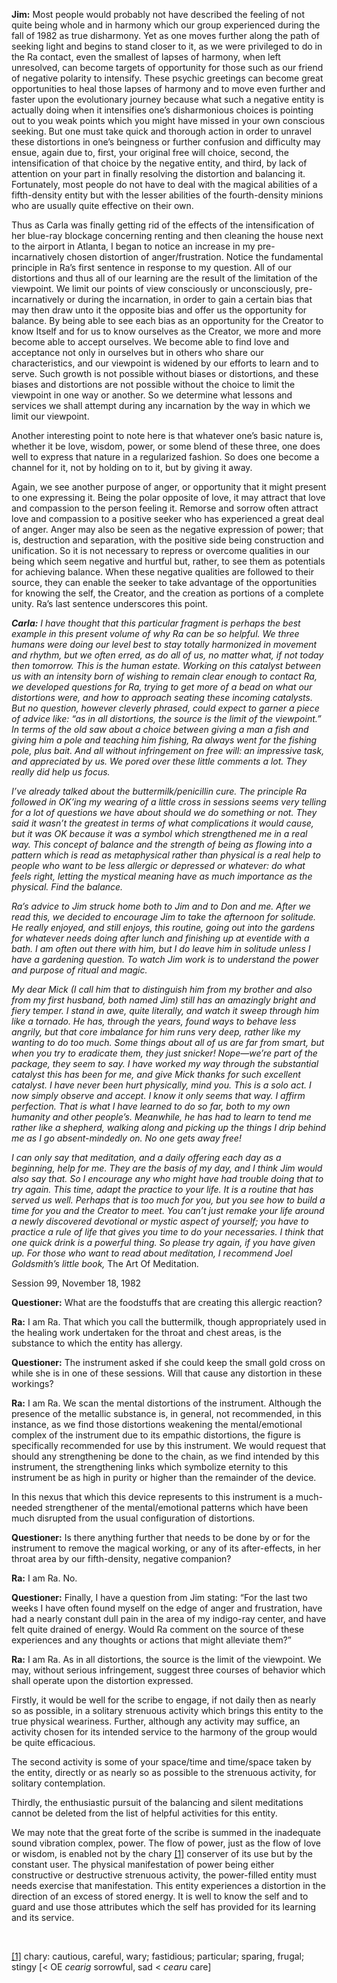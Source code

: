 <p><strong>Jim:</strong> Most people would probably not have described the feeling of not quite being whole and in harmony which our group experienced during the fall of 1982 as true disharmony. Yet as one moves further along the path of seeking light and begins to stand closer to it, as we were privileged to do in the Ra contact, even the smallest of lapses of harmony, when left unresolved, can become targets of opportunity for those such as our friend of negative polarity to intensify. These psychic greetings can become great opportunities to heal those lapses of harmony and to move even further and faster upon the evolutionary journey because what such a negative entity is actually doing when it intensifies one’s disharmonious choices is pointing out to you weak points which you might have missed in your own conscious seeking. But one must take quick and thorough action in order to unravel these distortions in one’s beingness or further confusion and difficulty may ensue, again due to, first, your original free will choice, second, the intensification of that choice by the negative entity, and third, by lack of attention on your part in finally resolving the distortion and balancing it. Fortunately, most people do not have to deal with the magical abilities of a fifth-density entity but with the lesser abilities of the fourth-density minions who are usually quite effective on their own.</p>
<p>Thus as Carla was finally getting rid of the effects of the intensification of her blue-ray blockage concerning renting and then cleaning the house next to the airport in Atlanta, I began to notice an increase in my pre-incarnatively chosen distortion of anger/frustration. Notice the fundamental principle in Ra’s first sentence in response to my question. All of our distortions and thus all of our learning are the result of the limitation of the viewpoint. We limit our points of view consciously or unconsciously, pre-incarnatively or during the incarnation, in order to gain a certain bias that may then draw unto it the opposite bias and offer us the opportunity for balance. By being able to see each bias as an opportunity for the Creator to know Itself and for us to know ourselves as the Creator, we more and more become able to accept ourselves. We become able to find love and acceptance not only in ourselves but in others who share our characteristics, and our viewpoint is widened by our efforts to learn and to serve. Such growth is not possible without biases or distortions, and these biases and distortions are not possible without the choice to limit the viewpoint in one way or another. So we determine what lessons and services we shall attempt during any incarnation by the way in which we limit our viewpoint.</p>
<p>Another interesting point to note here is that whatever one’s basic nature is, whether it be love, wisdom, power, or some blend of these three, one does well to express that nature in a regularized fashion. So does one become a channel for it, not by holding on to it, but by giving it away.</p>
<p>Again, we see another purpose of anger, or opportunity that it might present to one expressing it. Being the polar opposite of love, it may attract that love and compassion to the person feeling it. Remorse and sorrow often attract love and compassion to a positive seeker who has experienced a great deal of anger. Anger may also be seen as the negative expression of power; that is, destruction and separation, with the positive side being construction and unification. So it is not necessary to repress or overcome qualities in our being which seem negative and hurtful but, rather, to see them as potentials for achieving balance. When these negative qualities are followed to their source, they can enable the seeker to take advantage of the opportunities for knowing the self, the Creator, and the creation as portions of a complete unity. Ra’s last sentence underscores this point.</p>
<p><strong><em>Carla:</em></strong><em> I have thought that this particular fragment is perhaps the best example in this present volume of why Ra can be so helpful. We three humans were doing our level best to stay totally harmonized in movement and rhythm, but we often erred, as do all of us, no matter what, if not today then tomorrow. This is the human estate. Working on this catalyst between us with an intensity born of wishing to remain clear enough to contact Ra, we developed questions for Ra, trying to get more of a bead on what our distortions were, and how to approach seating these incoming catalysts. But no question, however cleverly phrased, could expect to garner a piece of advice like: “as in all distortions, the source is the limit of the viewpoint.” In terms of the old saw about a choice between giving a man a fish and giving him a pole and teaching him fishing, Ra always went for the fishing pole, plus bait. And all without infringement on free will: an impressive task, and appreciated by us. We pored over these little comments a lot. They really did help us focus.</em></p>
<p><em>I’ve already talked about the buttermilk/penicillin cure. The principle Ra followed in OK’ing my wearing of a little cross in sessions seems very telling for a lot of questions we have about should we do something or not. They said it wasn’t the greatest in terms of what complications it would cause, but it was OK because it was a symbol which strengthened me in a real way. This concept of balance and the strength of being as flowing into a pattern which is read as metaphysical rather than physical is a real help to people who want to be less allergic or depressed or whatever: do what feels right, letting the mystical meaning have as much importance as the physical. Find the balance.</em></p>
<p><em>Ra’s advice to Jim struck home both to Jim and to Don and me. After we read this, we decided to encourage Jim to take the afternoon for solitude. He really enjoyed, and still enjoys, this routine, going out into the gardens for whatever needs doing after lunch and finishing up at eventide with a bath. I am often out there with him, but I do leave him in solitude unless I have a gardening question. To watch Jim work is to understand the power and purpose of ritual and magic.</em></p>
<p><em>My dear Mick (I call him that to distinguish him from my brother and also from my first husband, both named Jim) still has an amazingly bright and fiery temper. I stand in awe, quite literally, and watch it sweep through him like a tornado. He has, through the years, found ways to behave less angrily, but that core imbalance for him runs very deep, rather like my wanting to do too much. Some things about all of us are far from smart, but when you try to eradicate them, they just snicker! Nope—we’re part of the package, they seem to say. I have worked my way through the substantial catalyst this has been for me, and give Mick thanks for such excellent catalyst. I have never been hurt physically, mind you. This is a solo act. I now simply observe and accept. I know it only seems that way. I affirm perfection. That is what I have learned to do so far, both to my own humanity and other people’s. Meanwhile, he has had to learn to tend me rather like a shepherd, walking along and picking up the things I drip behind me as I go absent-mindedly on. No one gets away free!</em></p>
<p><em>I can only say that meditation, and a daily offering each day as a beginning, help for me. They are the basis of my day, and I think Jim would also say that. So I encourage any who might have had trouble doing that to try again. This time, adapt the practice to your life. It is a routine that has served us well. Perhaps that is too much for you, but you see how to build a time for you and the Creator to meet. You can’t just remake your life around a newly discovered devotional or mystic aspect of yourself; you have to practice a rule of life that gives you time to do your necessaries. I think that one quick drink is a powerful thing. So please try again, if you have given up. For those who want to read about meditation, I recommend Joel Goldsmith’s little book, </em>The Art Of Meditation<em>.</em></p>
<p class="transcript-sub-title">Session 99, November 18, 1982</p>
<p><strong>Questioner:</strong> What are the foodstuffs that are creating this allergic reaction?</p>
<p><strong>Ra:</strong> I am Ra. That which you call the buttermilk, though appropriately used in the healing work undertaken for the throat and chest areas, is the substance to which the entity has allergy.</p>
<p><strong>Questioner:</strong> The instrument asked if she could keep the small gold cross on while she is in one of these sessions. Will that cause any distortion in these workings?</p>
<p><strong>Ra:</strong> I am Ra. We scan the mental distortions of the instrument. Although the presence of the metallic substance is, in general, not recommended, in this instance, as we find those distortions weakening the mental/emotional complex of the instrument due to its empathic distortions, the figure is specifically recommended for use by this instrument. We would request that should any strengthening be done to the chain, as we find intended by this instrument, the strengthening links which symbolize eternity to this instrument be as high in purity or higher than the remainder of the device.</p>
<p>In this nexus that which this device represents to this instrument is a much-needed strengthener of the mental/emotional patterns which have been much disrupted from the usual configuration of distortions.</p>
<p><strong>Questioner:</strong> Is there anything further that needs to be done by or for the instrument to remove the magical working, or any of its after-effects, in her throat area by our fifth-density, negative companion?</p>
<p><strong>Ra:</strong> I am Ra. No.</p>
<p><strong>Questioner:</strong> Finally, I have a question from Jim stating: “For the last two weeks I have often found myself on the edge of anger and frustration, have had a nearly constant dull pain in the area of my indigo-ray center, and have felt quite drained of energy. Would Ra comment on the source of these experiences and any thoughts or actions that might alleviate them?”</p>
<p><strong>Ra:</strong> I am Ra. As in all distortions, the source is the limit of the viewpoint. We may, without serious infringement, suggest three courses of behavior which shall operate upon the distortion expressed.</p>
<p>Firstly, it would be well for the scribe to engage, if not daily then as nearly so as possible, in a solitary strenuous activity which brings this entity to the true physical weariness. Further, although any activity may suffice, an activity chosen for its intended service to the harmony of the group would be quite efficacious.</p>
<p>The second activity is some of your space/time and time/space taken by the entity, directly or as nearly so as possible to the strenuous activity, for solitary contemplation.</p>
<p>Thirdly, the enthusiastic pursuit of the balancing and silent meditations cannot be deleted from the list of helpful activities for this entity.</p>
<p>We may note that the great forte of the scribe is summed in the inadequate sound vibration complex, power. The flow of power, just as the flow of love or wisdom, is enabled not by the chary <a id="_ftnref1" href="#_ftn1" name="_ftnref1">[1]</a> conserver of its use but by the constant user. The physical manifestation of power being either constructive or destructive strenuous activity, the power-filled entity must needs exercise that manifestation. This entity experiences a distortion in the direction of an excess of stored energy. It is well to know the self and to guard and use those attributes which the self has provided for its learning and its service.</p>
<p class="separator-left-33"> </p>
<p class="footnote"><a id="_ftn1" href="#_ftnref1" name="_ftn1">[1]</a> chary: cautious, careful, wary; fastidious; particular; sparing, frugal; stingy [< OE <em>cearig</em> sorrowful, sad < <em>cearu</em> care]</p>